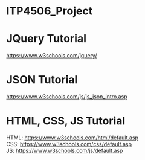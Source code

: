 # ITP4506_Project

# JQuery Tutorial
https://www.w3schools.com/jquery/

# JSON Tutorial
https://www.w3schools.com/js/js_json_intro.asp

# HTML, CSS, JS Tutorial
HTML: https://www.w3schools.com/html/default.asp
<br>
CSS: https://www.w3schools.com/css/default.asp
<br>
JS: https://www.w3schools.com/js/default.asp



